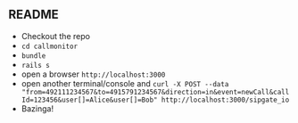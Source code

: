 ## README

* Checkout the repo
* `cd callmonitor`
* `bundle`
* `rails s`
* open a browser `http://localhost:3000`
* open another terminal/console and `curl -X POST --data "from=492111234567&to=4915791234567&direction=in&event=newCall&callId=123456&user[]=Alice&user[]=Bob" http://localhost:3000/sipgate_io`
* Bazinga!
